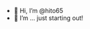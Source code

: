 - 👋 Hi, I’m @hito65
- 👀 I’m ... just starting out!

<!---
hito65/hito65 is a ✨ special ✨ repository because its `README.md` (this file) appears on your GitHub profile.
You can click the Preview link to take a look at your changes.
--->
